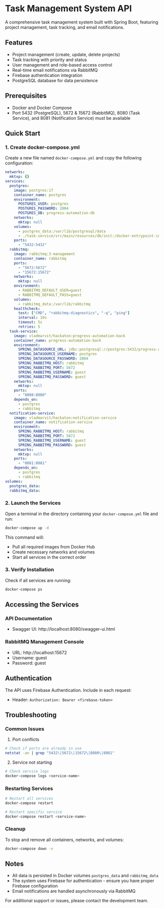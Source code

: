# Task Management System API

A comprehensive task management system built with Spring Boot, featuring project management, task tracking, and email notifications.

## Features
- Project management (create, update, delete projects)
- Task tracking with priority and status
- User management and role-based access control
- Real-time email notifications via RabbitMQ
- Firebase authentication integration
- PostgreSQL database for data persistence

## Prerequisites
- Docker and Docker Compose
- Port 5432 (PostgreSQL), 5672 & 15672 (RabbitMQ), 8080 (Task Service), and 8081 (Notification Service) must be available

## Quick Start

### 1. Create docker-compose.yml
Create a new file named `docker-compose.yml` and copy the following configuration:

```yaml
networks:
  mktxp: {}
services:
  postgres:
    image: postgres:17
    container_name: postgres
    environment:
      POSTGRES_USER: postgres
      POSTGRES_PASSWORD: 2004
      POSTGRES_DB: progress-automation-db
    networks:
      mktxp: null
    volumes:
      - postgres_data:/var/lib/postgresql/data
      - ./task-service/src/main/resources/db/init:/docker-entrypoint-initdb.d
    ports:
      - "5432:5432"
  rabbitmq:
    image: rabbitmq:3-management
    container_name: rabbitmq
    ports:
      - "5672:5672"
      - "15672:15672"
    networks:
      mktxp: null
    environment:
      - RABBITMQ_DEFAULT_USER=guest
      - RABBITMQ_DEFAULT_PASS=guest
    volumes:
      - rabbitmq_data:/var/lib/rabbitmq
    healthcheck:
      test: ["CMD", "rabbitmq-diagnostics", "-q", "ping"]
      interval: 10s
      timeout: 5s
      retries: 5
  task-service:
    image: vladmarvit/hackaton:progress-automation-back
    container_name: progress-automation-back
    environment:
      SPRING_DATASOURCE_URL: jdbc:postgresql://postgres:5432/progress-automation-db
      SPRING_DATASOURCE_USERNAME: postgres
      SPRING_DATASOURCE_PASSWORD: 2004
      SPRING_RABBITMQ_HOST: rabbitmq
      SPRING_RABBITMQ_PORT: 5672
      SPRING_RABBITMQ_USERNAME: guest
      SPRING_RABBITMQ_PASSWORD: guest
    networks:
      mktxp: null
    ports:
      - "8080:8080"
    depends_on:
      - postgres
      - rabbitmq
  notification-service:
    image: vladmarvit/hackaton:notification-service
    container_name: notification-service
    environment:
      SPRING_RABBITMQ_HOST: rabbitmq
      SPRING_RABBITMQ_PORT: 5672
      SPRING_RABBITMQ_USERNAME: guest
      SPRING_RABBITMQ_PASSWORD: guest
    networks:
      mktxp: null
    ports:
      - "8081:8081"
    depends_on:
      - postgres
      - rabbitmq
volumes:
  postgres_data:
  rabbitmq_data:
```

### 2. Launch the Services
Open a terminal in the directory containing your `docker-compose.yml` file and run:
```bash
docker-compose up -d
```

This command will:
- Pull all required images from Docker Hub
- Create necessary networks and volumes
- Start all services in the correct order

### 3. Verify Installation
Check if all services are running:
```bash
docker-compose ps
```

## Accessing the Services

### API Documentation
- Swagger UI: http://localhost:8080/swagger-ui.html

### RabbitMQ Management Console
- URL: http://localhost:15672
- Username: guest
- Password: guest

## Authentication
The API uses Firebase Authentication. Include in each request:
- Header: `Authorization: Bearer <firebase-token>`

## Troubleshooting

### Common Issues
1. Port conflicts
```bash
# Check if ports are already in use
netstat -an | grep "5432\|5672\|15672\|8080\|8081"
```

2. Service not starting
```bash
# Check service logs
docker-compose logs <service-name>
```

### Restarting Services
```bash
# Restart all services
docker-compose restart

# Restart specific service
docker-compose restart <service-name>
```

### Cleanup
To stop and remove all containers, networks, and volumes:
```bash
docker-compose down -v
```

## Notes
- All data is persisted in Docker volumes `postgres_data` and `rabbitmq_data`
- The system uses Firebase for authentication - ensure you have proper Firebase configuration
- Email notifications are handled asynchronously via RabbitMQ

For additional support or issues, please contact the development team.
